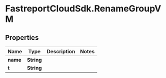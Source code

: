 # FastreportCloudSdk.RenameGroupVM

## Properties

Name | Type | Description | Notes
------------ | ------------- | ------------- | -------------
**name** | **String** |  | 
**t** | **String** |  | 


